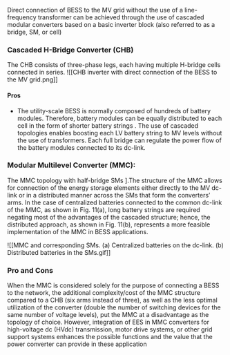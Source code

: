 Direct connection of BESS to the MV grid without the use of a line-frequency transformer can be achieved through the use of cascaded modular converters based on a basic inverter block (also referred to as a bridge, SM, or cell)

### Cascaded H-Bridge Converter (CHB)

The CHB consists of three-phase legs, each having multiple H-bridge cells connected in series.
![[CHB inverter with direct connection of the BESS to the MV grid.png]]
#### Pros
- The utility-scale BESS is normally composed of hundreds of battery modules. Therefore, battery modules can be equally distributed to each cell in the form of shorter battery strings . The use of cascaded topologies enables boosting each LV battery string to MV levels without the use of transformers. Each full bridge can regulate the power flow of the battery modules connected to its dc-link.


### Modular Multilevel Converter (MMC):

The MMC topology with half-bridge SMs ].The structure of the MMC allows for connection of the energy storage elements either directly to the MV dc-link or in a distributed manner across the SMs that form the converters’ arms. In the case of centralized batteries connected to the common dc-link of the MMC, as shown in Fig. 11(a), long battery strings are required negating most of the advantages of the cascaded structure; hence, the distributed approach, as shown in Fig. 11(b), represents a more feasible implementation of the MMC in BESS applications.

![[MMC and corresponding SMs. (a) Centralized batteries on the dc-link. (b) Distributed batteries in the SMs.gif]]

### Pro and Cons
When the MMC is considered solely for the purpose of connecting a BESS to the network, the additional complexity/cost of the MMC structure compared to a CHB (six arms instead of three), as well as the less optimal utilization of the converter (double the number of switching devices for the same number of voltage levels), put the MMC at a disadvantage as the topology of choice. However, integration of EES in MMC converters for high-voltage dc (HVdc) transmission, motor drive systems, or other grid support systems enhances the possible functions and the value that the power converter can provide in these application